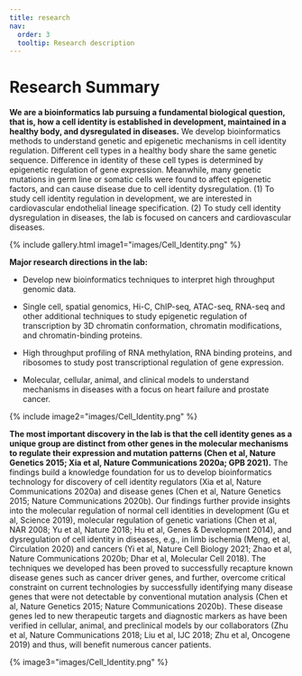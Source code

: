 ```yaml
---
title: research
nav:
  order: 3
  tooltip: Research description
---
```


# <i class="fas fa-microscope"></i>Research Summary

**We are a bioinformatics lab pursuing a fundamental biological question, that is, how a cell identity is established in development, maintained in a healthy body, and dysregulated in diseases.** We develop bioinformatics methods to understand genetic and epigenetic mechanisms in cell identity regulation. Different cell types in a healthy body share the same genetic sequence. Difference in identity of these cell types is determined by epigenetic regulation of gene expression. Meanwhile, many genetic mutations in germ line or somatic cells were found to affect epigenetic factors, and can cause disease due to cell identity dysregulation. (1) To study cell identity regulation in development, we are interested in cardiovascular endothelial lineage specification. (2) To study cell identity dysregulation in diseases, the lab is focused on cancers and cardiovascular diseases.

{%
  include gallery.html
  image1="images/Cell_Identity.png"
%}



**Major research directions in the lab:**

- Develop new bioinformatics techniques to interpret high throughput genomic data.

- Single cell, spatial genomics, Hi-C, ChIP-seq, ATAC-seq, RNA-seq and other additional techniques to study epigenetic regulation of transcription by 3D chromatin conformation, chromatin modifications, and chromatin-binding proteins.

- High throughput profiling of RNA methylation, RNA binding proteins, and ribosomes to study post transcriptional regulation of gene expression.

- Molecular, cellular, animal, and clinical models to understand mechanisms in diseases with a focus on heart failure and prostate cancer.

{%
  include 
  image2="images/Cell_Identity.png"
%}



**The most important discovery in the lab is that the cell identity genes as a unique group are distinct from other genes in the molecular mechanisms to regulate their expression and mutation patterns (Chen et al, Nature Genetics 2015; Xia et al, Nature Communications 2020a; GPB 2021).** The findings build a knowledge foundation for us to develop bioinformatics technology for discovery of cell identity regulators (Xia et al, Nature Communications 2020a) and disease genes (Chen et al, Nature Genetics 2015; Nature Communications 2020b). Our findings further provide insights into the molecular regulation of normal cell identities in development (Gu et al, Science 2019), molecular regulation of genetic variations (Chen et al, NAR 2008; Yu et al, Nature 2018; Hu et al, Genes & Development 2014), and dysregulation of cell identity in diseases, e.g., in limb ischemia (Meng, et al, Circulation 2020) and cancers (Yi et al, Nature Cell Biology 2021; Zhao et al, Nature Communications 2020b; Dhar et al, Molecular Cell 2018). The techniques we developed has been proved to successfully recapture known disease genes such as cancer driver genes, and further, overcome critical constraint on current technologies by successfully identifying many disease genes that were not detectable by conventional mutation analysis (Chen et al, Nature Genetics 2015; Nature Communications 2020b). These disease genes led to new therapeutic targets and diagnostic markers as have been verified in cellular, animal, and preclinical models by our collaborators (Zhu et al, Nature Communications 2018; Liu et al, IJC 2018; Zhu et al, Oncogene 2019) and thus, will benefit numerous cancer patients.

{%
  image3="images/Cell_Identity.png"
%}


